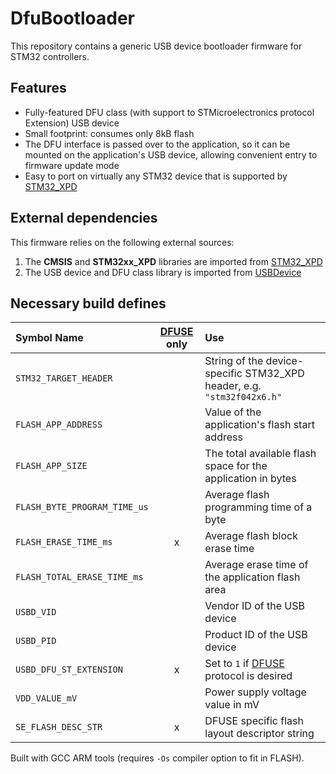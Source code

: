 # DfuBootloader

This repository contains a generic USB device bootloader firmware for STM32 controllers.

## Features

* Fully-featured DFU class (with support to STMicroelectronics protocol Extension) USB device
* Small footprint: consumes only 8kB flash
* The DFU interface is passed over to the application, so it can be mounted on the application's USB device,
  allowing convenient entry to firmware update mode
* Easy to port on virtually any STM32 device that is supported by [STM32_XPD][STM32_XPD]

## External dependencies

This firmware relies on the following external sources:
1. The **CMSIS** and **STM32xx_XPD** libraries are imported from [STM32_XPD][STM32_XPD]
2. The USB device and DFU class library is imported from [USBDevice][USBDevice]

## Necessary build defines

| Symbol Name                     | [DFUSE][DFUSE] only | Use
| :------------------------------ | :-: | :------------------------
| `STM32_TARGET_HEADER`           |     | String of the device-specific STM32_XPD header, e.g. `"stm32f042x6.h"`
| `FLASH_APP_ADDRESS`             |     | Value of the application's flash start address
| `FLASH_APP_SIZE`                |     | The total available flash space for the application in bytes
| `FLASH_BYTE_PROGRAM_TIME_us`    |     | Average flash programming time of a byte
| `FLASH_ERASE_TIME_ms`           | x   | Average flash block erase time
| `FLASH_TOTAL_ERASE_TIME_ms`     |     | Average erase time of the application flash area
| `USBD_VID`                      |     | Vendor ID of the USB device
| `USBD_PID`                      |     | Product ID of the USB device
| `USBD_DFU_ST_EXTENSION`         | x   | Set to `1` if [DFUSE][DFUSE] protocol is desired 
| `VDD_VALUE_mV`                  |     | Power supply voltage value in mV
| `SE_FLASH_DESC_STR`             | x   | DFUSE specific flash layout descriptor string

Built with GCC ARM tools (requires `-Os` compiler option to fit in FLASH).

[STM32_XPD]: https://github.com/IntergatedCircuits/STM32_XPD
[USBDevice]: https://github.com/IntergatedCircuits/USBDevice
[DFUSE]: www.st.com/resource/en/application_note/cd00264379.pdf